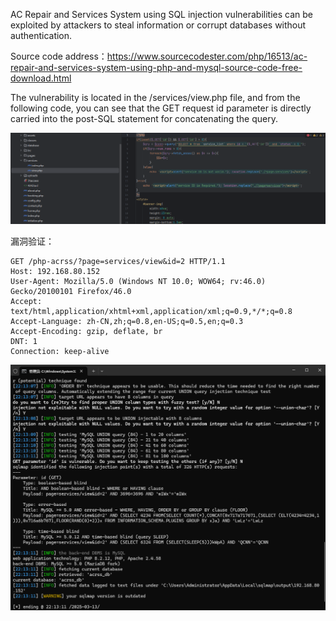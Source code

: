 



AC Repair and Services System using SQL injection vulnerabilities can be exploited by attackers to steal information or corrupt databases without authentication.



Source code address：https://www.sourcecodester.com/php/16513/ac-repair-and-services-system-using-php-and-mysql-source-code-free-download.html



The vulnerability is located in the /services/view.php file, and from the following code, you can see that the GET request id parameter is directly carried into the post-SQL statement for concatenating the query.

![image-20250313220615293](images/image-20250313220615293.png)



漏洞验证：

```
GET /php-acrss/?page=services/view&id=2 HTTP/1.1
Host: 192.168.80.152
User-Agent: Mozilla/5.0 (Windows NT 10.0; WOW64; rv:46.0) Gecko/20100101 Firefox/46.0
Accept: text/html,application/xhtml+xml,application/xml;q=0.9,*/*;q=0.8
Accept-Language: zh-CN,zh;q=0.8,en-US;q=0.5,en;q=0.3
Accept-Encoding: gzip, deflate, br
DNT: 1
Connection: keep-alive
```

![image-20250313221324836](images/image-20250313221324836.png)





































